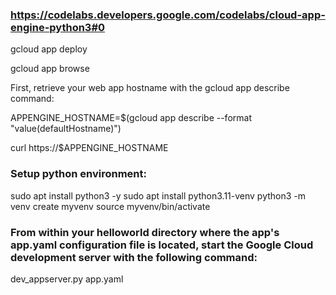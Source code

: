 ### https://codelabs.developers.google.com/codelabs/cloud-app-engine-python3#0

gcloud app deploy

gcloud app browse

First, retrieve your web app hostname with the gcloud app describe command:


APPENGINE_HOSTNAME=$(gcloud app describe --format "value(defaultHostname)")


curl https://$APPENGINE_HOSTNAME



### Setup python environment:
sudo apt install python3 -y
sudo apt install python3.11-venv
python3 -m venv create myvenv
source myvenv/bin/activate

### From within your helloworld directory where the app's app.yaml configuration file is located, start the Google Cloud development server with the following command:

dev_appserver.py app.yaml